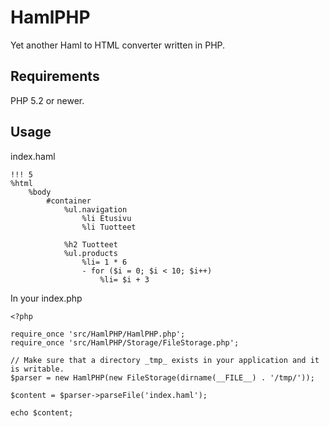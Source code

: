 # HamlPHP

Yet another Haml to HTML converter written in PHP.

## Requirements

PHP 5.2 or newer.

## Usage

index.haml

    !!! 5
    %html
        %body
            #container
                %ul.navigation
                    %li Etusivu
                    %li Tuotteet
                
                %h2 Tuotteet
                %ul.products 
                    %li= 1 * 6
                    - for ($i = 0; $i < 10; $i++)
                        %li= $i + 3

In your index.php

    <?php

    require_once 'src/HamlPHP/HamlPHP.php';
    require_once 'src/HamlPHP/Storage/FileStorage.php';

    // Make sure that a directory _tmp_ exists in your application and it is writable.
    $parser = new HamlPHP(new FileStorage(dirname(__FILE__) . '/tmp/'));

    $content = $parser->parseFile('index.haml');

    echo $content;